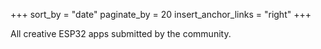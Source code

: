 +++
sort_by = "date"
paginate_by = 20
insert_anchor_links = "right"
+++

All creative ESP32 apps submitted by the community.